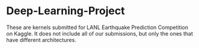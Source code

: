 # Deep-Learning-Project
These are kernels submitted for LANL Earthquake Prediction Competition on Kaggle. It does not include all of our submissions, but only the ones that have different architectures. 

